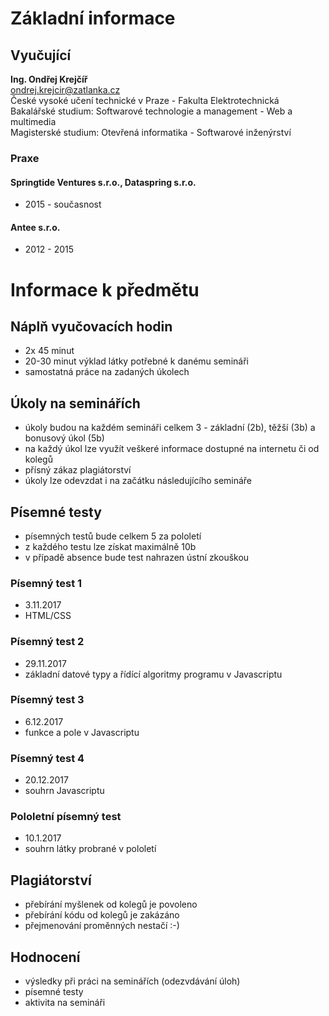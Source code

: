 # Základní informace
## Vyučující
**Ing. Ondřej Krejčíř**</br>
[ondrej.krejcir@zatlanka.cz](mailto:ondrej.krejcir@zatlanka.cz)</br>
České vysoké učení technické v Praze - Fakulta Elektrotechnická</br>
Bakalářské studium: Softwarové technologie a management - Web a multimedia</br>
Magisterské studium: Otevřená informatika - Softwarové inženýrství</br>

### Praxe
#### Springtide Ventures s.r.o., Dataspring s.r.o.
- 2015 - současnost

#### Antee s.r.o.
- 2012 - 2015

# Informace k předmětu
## Náplň vyučovacích hodin
- 2x 45 minut
- 20-30 minut výklad látky potřebné k danému semináři
- samostatná práce na zadaných úkolech

## Úkoly na seminářích
- úkoly budou na každém semináři celkem 3 - základní (2b), těžší (3b) a bonusový úkol (5b)
- na každý úkol lze využít veškeré informace dostupné na internetu či od kolegů
- přísný zákaz plagiátorství
- úkoly lze odevzdat i na začátku následujícího semináře

## Písemné testy
- písemných testů bude celkem 5 za pololetí
- z každého testu lze získat maximálně 10b
- v případě absence bude test nahrazen ústní zkouškou

### Písemný test 1
- 3.11.2017
- HTML/CSS

### Písemný test 2
- 29.11.2017
- základní datové typy a řídící algoritmy programu v Javascriptu

### Písemný test 3
- 6.12.2017
- funkce a pole v Javascriptu

### Písemný test 4
- 20.12.2017
- souhrn Javascriptu

### Pololetní písemný test
- 10.1.2017
- souhrn látky probrané v pololetí

## Plagiátorství
- přebírání myšlenek od kolegů je povoleno
- přebírání kódu od kolegů je zakázáno
- přejmenování proměnných nestačí :-)

## Hodnocení
- výsledky při práci na seminářích (odezvdávání úloh)
- písemné testy
- aktivita na semináři